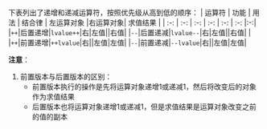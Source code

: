 下表列出了递增和递减运算符，按照优先级从高到低的顺序：
| 运算符 | 功能 | 用法 | 结合律 | 左运算对象 |右运算对象| 求值结果 |
| :-: | :-: | :-: | :-: | :-: | :-: |:-:|
|`++`|后置递增|`lvalue++`|右|左值||右值|
|`--`|后置递减|`lvalue--`|右|左值||右值|
|
|`++`|前置递增|`++lvalue`|右||左值|左值|
|`--`|前置递减|`--lvalue`|右||左值|左值|

**注意**：
1. 前置版本与后置版本的区别：
    * 前置版本执行的操作是先将运算对象递增1或递减1，然后将改变后的对象作为求值结果
    * 后置版本也将运算对象递增1或递减1，但是求值结果是运算对象改变之前的值的副本
